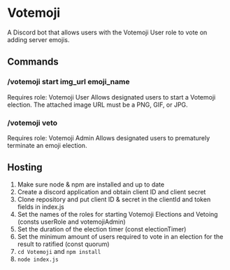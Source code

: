 # Votemoji

A Discord bot that allows users with the Votemoji User role to vote on adding server emojis.

## Commands

### /votemoji start img_url emoji_name
Requires role: Votemoji User
Allows designated users to start a Votemoji election. The attached image URL must be a PNG, GIF, or JPG.

### /votemoji veto
Requires role: Votemoji Admin
Allows designated users to prematurely terminate an emoji election.

## Hosting

1. Make sure node & npm are installed and up to date
1. Create a discord application and obtain client ID and client secret
1. Clone repository and put client ID & secret in the clientId and token fields in index.js
1. Set the names of the roles for starting Votemoji Elections and Vetoing (consts userRole and votemojiAdmin)
1. Set the duration of the election timer (const electionTimer)
1. Set the minimum amount of users required to vote in an election for the result to ratified (const quorum)
1. `cd Votemoji` and `npm install`
1. `node index.js`


